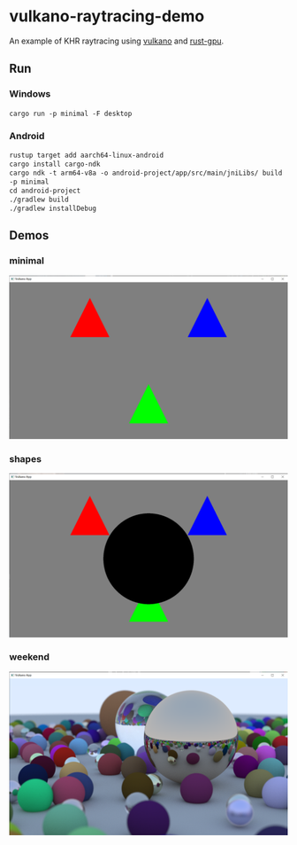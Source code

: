 # vulkano-raytracing-demo

An example of KHR raytracing using [vulkano](https://github.com/vulkano-rs/vulkano) and [rust-gpu](https://github.com/EmbarkStudios/rust-gpu).

## Run

### Windows

```
cargo run -p minimal -F desktop
```

### Android

```
rustup target add aarch64-linux-android
cargo install cargo-ndk
cargo ndk -t arm64-v8a -o android-project/app/src/main/jniLibs/ build -p minimal
cd android-project
./gradlew build
./gradlew installDebug
```

## Demos

### minimal

![image](minimal.png)

### shapes

![image](shapes.png)

### weekend

![image](weekend.png)
